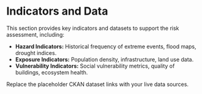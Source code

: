 # Indicators and Data

This section provides key indicators and datasets to support the risk assessment, including:
- **Hazard Indicators:** Historical frequency of extreme events, flood maps, drought indices.
- **Exposure Indicators:** Population density, infrastructure, land use data.
- **Vulnerability Indicators:** Social vulnerability metrics, quality of buildings, ecosystem health.

Replace the placeholder CKAN dataset links with your live data sources.
